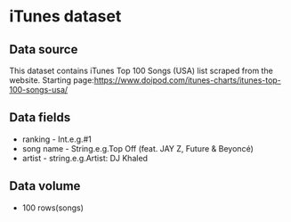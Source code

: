 iTunes dataset
====

Data source
-------
  This dataset contains iTunes Top 100 Songs (USA) list scraped from the website.
  Starting page:https://www.doipod.com/itunes-charts/itunes-top-100-songs-usa/

Data fields
--
* ranking - Int.e.g.#1
* song name - String.e.g.Top Off (feat. JAY Z, Future & Beyoncé)
* artist - string.e.g.Artist: DJ Khaled

Data volume
-----------
* 100 rows(songs)
